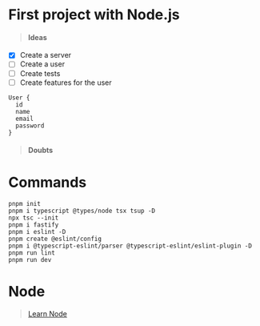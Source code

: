 # First project with Node.js

> #### Ideas

- [x] Create a server
- [ ] Create a user
- [ ] Create tests
- [ ] Create features for the user

```
User {
  id
  name
  email
  password
}
```

> #### Doubts

# Commands
```
pnpm init
pnpm i typescript @types/node tsx tsup -D
npx tsc --init
pnpm i fastify
pnpm i eslint -D
pnpm create @eslint/config
pnpm i @typescript-eslint/parser @typescript-eslint/eslint-plugin -D
pnpm run lint
pnpm run dev

```

# Node
> [Learn Node](https://nodejs.org/en/learn/getting-started/introduction-to-nodejs)

